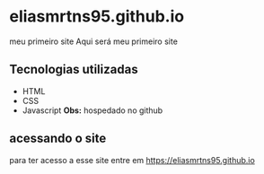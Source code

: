# eliasmrtns95.github.io
meu primeiro site
Aqui será meu primeiro site 

## Tecnologias utilizadas
- HTML
- CSS
- Javascript
**Obs:** hospedado no github
## acessando o site
para ter acesso a esse site entre em <https://eliasmrtns95.github.io>
